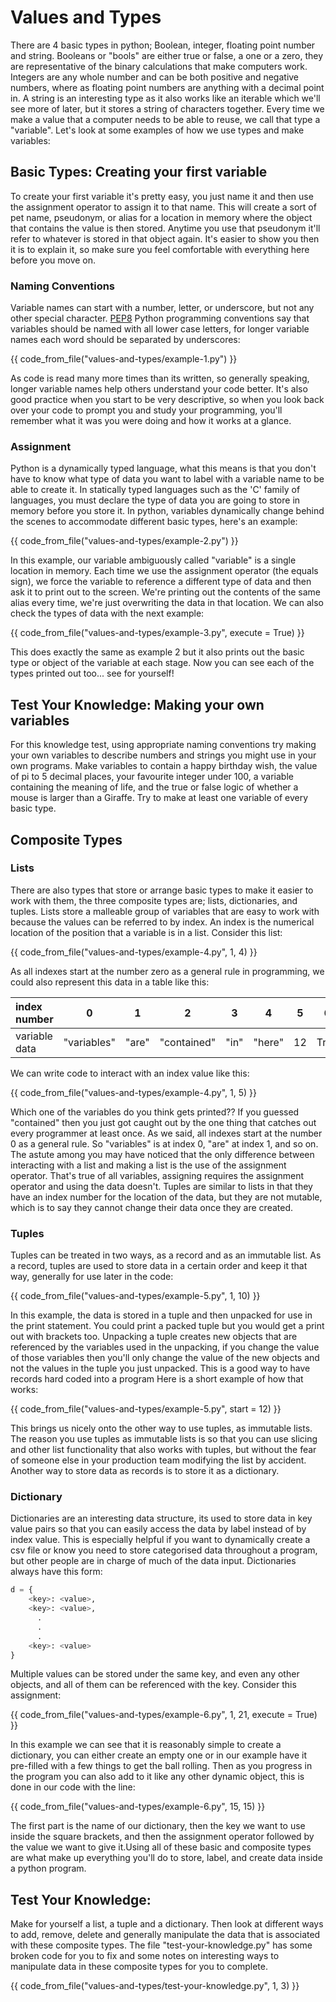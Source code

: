 # Values and Types
There are 4 basic types in python; Boolean, integer, floating point number and string. Booleans or "bools" are either true or false, a one or a zero, they are representative of the binary calculations that make computers work. Integers are any whole number and can be both positive and negative numbers, where as floating point numbers are anything with a decimal point in. A string is an interesting type as it also works like an iterable which we'll see more of later, but it stores a string of characters together. Every time we make a value that a computer needs to be able to reuse, we call that type a "variable". Let's look at some examples of how we use types and make variables:
 
## Basic Types: Creating your first variable
To create your first variable it's pretty easy, you just name it and then use the assignment operator to assign it to that name. This will create a sort of pet name, pseudonym, or alias for a location in memory where the object that contains the value is then stored. Anytime you use that pseudonym it'll refer to whatever is stored in that object again. It's easier to show you then it is to explain it, so make sure you feel comfortable with everything here before you move on. 

### Naming Conventions
Variable names can start with a number, letter, or underscore, but not any other special character. [PEP8](https://www.python.org/dev/peps/pep-0008/) Python programming conventions say that variables should be named with all lower case letters, for longer variable names each word should be separated by underscores: 

{{ code_from_file("values-and-types/example-1.py") }}

As code is read many more times than its written, so generally speaking, longer variable names help others understand your code better. It's also good practice when you start to be very descriptive, so when you look back over your code to prompt you and study your programming, you'll remember what it was you were doing and how it works at a glance.

### Assignment 
Python is a dynamically typed language, what this means is that you don't have to know what type of data you want to label with a variable name to be able to create it. In statically typed languages such as the 'C' family of languages, you must declare the type of data you are going to store in memory before you store it. In python, variables dynamically change behind the scenes to accommodate different basic types, here's an example:

{{ code_from_file("values-and-types/example-2.py") }}

In this example, our variable ambiguously called "variable" is a single location in memory. Each time we use the assignment operator (the equals sign), we force the variable to reference a different type of data and then ask it to print out to the screen. We're printing out the contents of the same alias every time, we're just overwriting the data in that location. We can also check the types of data with the next example:

{{ code_from_file("values-and-types/example-3.py", execute = True) }}

This does exactly the same as example 2 but it also prints out the basic type or object of the variable at each stage. Now you can see each of the types printed out too... see for yourself!

## Test Your Knowledge: Making your own variables
For this knowledge test, using appropriate naming conventions try making your own variables to describe numbers and strings you might use in your own programs. Make variables to contain a happy birthday wish, the value of pi to 5 decimal places, your favourite integer under 100, a variable containing the meaning of life, and the true or false logic of whether a mouse is larger than a Giraffe. Try to make at least one variable of every basic type. 

## Composite Types
### Lists
There are also types that store or arrange basic types to make it easier to work with them, the three composite types are; lists, dictionaries, and tuples. Lists store a malleable group of variables that are easy to work with because the values can be referred to by index. An index is the numerical location of the position that a variable is in a list. Consider this list:

{{ code_from_file("values-and-types/example-4.py", 1, 4) }}

As all indexes start at the number zero as a general rule in programming, we could also represent this data in a table like this:

| index number  |      0      |   1   |      2      |   3   |   4    |   5   |   6   |    7     |
| :------------ | :---------: | :---: | :---------: | :---: | :----: | :---: | :---: | :------: |
| variable data | "variables" | "are" | "contained" | "in"  | "here" |  12   | True  | 33.33334 |

We can write code to interact with an index value like this:   

{{ code_from_file("values-and-types/example-4.py", 1, 5) }}

Which one of the variables do you think gets printed?? If you guessed "contained" then you just got caught out by the one thing that catches out every programmer at least once. As we said, all indexes start at the number 0 as a general rule. So "variables" is at index 0, "are" at index 1, and so on. The astute among you may have noticed that the only difference between interacting with a list and making a list is the use of the assignment operator. That's true of all variables, assigning requires the assignment operator and using the data doesn't. Tuples are similar to lists in that they have an index number for the location of the data, but they are not mutable, which is to say they cannot change their data once they are created.

### Tuples 
Tuples can be treated in two ways, as a record and as an immutable list. As a record, tuples are used to store data in a certain order and keep it that way, generally for use later in the code:

{{ code_from_file("values-and-types/example-5.py", 1, 10) }}

In this example, the data is stored in a tuple and then unpacked for use in the print statement. You could print a packed tuple but you would get a print out with brackets too. Unpacking a tuple creates new objects that are referenced by the variables used in the unpacking, if you change the value of those variables then you'll only change the value of the new objects and not the values in the tuple you just unpacked. This is a good way to have records hard coded into a program Here is a short example of how that works:

{{ code_from_file("values-and-types/example-5.py", start = 12) }}

This brings us nicely onto the other way to use tuples, as immutable lists. The reason you use tuples as immutable lists is so that you can use slicing and other list functionality that also works with tuples, but without the fear of someone else in your production team modifying the list by accident. Another way to store data as records is to store it as a dictionary.

### Dictionary
Dictionaries are an interesting data structure, its used to store data in key value pairs so that you can easily access the data by label instead of by index value. This is especially helpful if you want to dynamically create a csv file or know you need to store categorised data throughout a program, but other people are in charge of much of the data input. Dictionaries always have this form:

```python
d = {
    <key>: <value>,
    <key>: <value>,
      .
      .
      .
    <key>: <value>
}
```
Multiple values can be stored under the same key, and even any other objects, and all of them can be referenced with the key. Consider this assignment:

{{ code_from_file("values-and-types/example-6.py", 1, 21, execute = True) }}

In this example we can see that it is reasonably simple to create a dictionary, you can either create an empty one or in our example have it pre-filled with a few things to get the ball rolling. Then as you progress in the program you can also add to it like any other dynamic object, this is done in our code with the line:

{{ code_from_file("values-and-types/example-6.py", 15, 15) }}

The first part is the name of our dictionary, then the key we want to use inside the square brackets, and then the assignment operator followed by the value we want to give it.Using all of these basic and composite types are what make up everything you'll do to store, label, and create data inside a python program.  

## Test Your Knowledge:
Make for yourself a list, a tuple and a dictionary. Then look at different ways to add, remove, delete and generally manipulate the data that is associated with these composite types. The file "test-your-knowledge.py" has some broken code for you to fix and some notes on interesting ways to manipulate data in these composite types for you to complete.

{{ code_from_file("values-and-types/test-your-knowledge.py", 1, 3) }}

